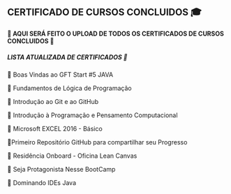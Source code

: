﻿## CERTIFICADO DE CURSOS CONCLUIDOS :mortar_board:

#### 📎 AQUI SERÁ FEITO O UPLOAD DE TODOS OS CERTIFICADOS DE CURSOS CONCLUIDOS 📎



##### LISTA ATUALIZADA DE CERTIFICADOS :file_folder:

 :diamond_shape_with_a_dot_inside: Boas Vindas ao GFT Start #5 JAVA

 :diamond_shape_with_a_dot_inside: Fundamentos de Lógica de Programação

 :diamond_shape_with_a_dot_inside: Introdução ao Git e ao GitHub

 :diamond_shape_with_a_dot_inside: Introdução à Programação e Pensamento Computacional 

 :diamond_shape_with_a_dot_inside: Microsoft EXCEL 2016 - Básico

 :diamond_shape_with_a_dot_inside:Primeiro Repositório GitHub para compartilhar seu Progresso 

 :diamond_shape_with_a_dot_inside: Residência Onboard - Oficina Lean Canvas 

 :diamond_shape_with_a_dot_inside: Seja Protagonista Nesse BootCamp
 
 :diamond_shape_with_a_dot_inside: Dominando IDEs Java




